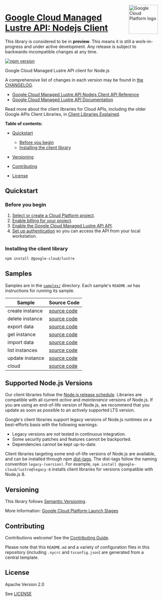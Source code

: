 [//]: # "This README.md file is auto-generated, all changes to this file will be lost."
[//]: # "The comments you see below are used to generate those parts of the template in later states."
<img src="https://avatars2.githubusercontent.com/u/2810941?v=3&s=96" alt="Google Cloud Platform logo" title="Google Cloud Platform" align="right" height="96" width="96"/>

# [Google Cloud Managed Lustre API: Nodejs Client][homepage]

This library is considered to be in **preview**. This means it is still a
work-in-progress and under active development. Any release is subject to
backwards-incompatible changes at any time.

[![npm version](https://img.shields.io/npm/v/@google-cloud/lustre.svg)](https://www.npmjs.org/package/@google-cloud/lustre)

Google Cloud Managed Lustre API client for Node.js

[//]: # "partials.introduction"

A comprehensive list of changes in each version may be found in
[the CHANGELOG][homepage_changelog].

* [Google Cloud Managed Lustre API Nodejs Client API Reference](https://cloud.google.com/nodejs/docs/reference/lustre/latest)
* [Google Cloud Managed Lustre API Documentation](https://cloud.google.com/managed-lustre/docs)

Read more about the client libraries for Cloud APIs, including the older
Google APIs Client Libraries, in [Client Libraries Explained][explained].

[explained]: https://cloud.google.com/apis/docs/client-libraries-explained

**Table of contents:**

* [Quickstart](#quickstart)
  * [Before you begin](#before-you-begin)
  * [Installing the client library](#installing-the-client-library)

* [Versioning](#versioning)
* [Contributing](#contributing)
* [License](#license)

## Quickstart
### Before you begin

1.  [Select or create a Cloud Platform project][projects].
1.  [Enable billing for your project][billing].
1.  [Enable the Google Cloud Managed Lustre API API][enable_api].
1.  [Set up authentication][auth] so you can access the
    API from your local workstation.
### Installing the client library

```bash
npm install @google-cloud/lustre
```

[//]: # "partials.body"

## Samples

Samples are in the [`samples/`][homepage_samples] directory. Each sample's `README.md` has instructions for running its sample.

| Sample                      | Source Code                       |
| --------------------------- | --------------------------------- |
| create instance | [source code](https://github.com/googleapis/google-cloud-node/blob/main/packages/google-cloud-lustre/samples/generated/v1/lustre.create_instance.js) |
| delete instance | [source code](https://github.com/googleapis/google-cloud-node/blob/main/packages/google-cloud-lustre/samples/generated/v1/lustre.delete_instance.js) |
| export data | [source code](https://github.com/googleapis/google-cloud-node/blob/main/packages/google-cloud-lustre/samples/generated/v1/lustre.export_data.js) |
| get instance | [source code](https://github.com/googleapis/google-cloud-node/blob/main/packages/google-cloud-lustre/samples/generated/v1/lustre.get_instance.js) |
| import data | [source code](https://github.com/googleapis/google-cloud-node/blob/main/packages/google-cloud-lustre/samples/generated/v1/lustre.import_data.js) |
| list instances | [source code](https://github.com/googleapis/google-cloud-node/blob/main/packages/google-cloud-lustre/samples/generated/v1/lustre.list_instances.js) |
| update instance | [source code](https://github.com/googleapis/google-cloud-node/blob/main/packages/google-cloud-lustre/samples/generated/v1/lustre.update_instance.js) |
| cloud | [source code](https://github.com/googleapis/google-cloud-node/blob/main/packages/google-cloud-lustre/samples/generated/v1/snippet_metadata_google.cloud.lustre.v1.json) |


## Supported Node.js Versions

Our client libraries follow the [Node.js release schedule](https://github.com/nodejs/release#release-schedule).
Libraries are compatible with all current _active_ and _maintenance_ versions of
Node.js.
If you are using an end-of-life version of Node.js, we recommend that you update
as soon as possible to an actively supported LTS version.

Google's client libraries support legacy versions of Node.js runtimes on a
best-efforts basis with the following warnings:

* Legacy versions are not tested in continuous integration.
* Some security patches and features cannot be backported.
* Dependencies cannot be kept up-to-date.

Client libraries targeting some end-of-life versions of Node.js are available, and
can be installed through npm [dist-tags](https://docs.npmjs.com/cli/dist-tag).
The dist-tags follow the naming convention `legacy-(version)`.
For example, `npm install @google-cloud/lustre@legacy-8` installs client libraries
for versions compatible with Node.js 8.

## Versioning

This library follows [Semantic Versioning](http://semver.org/).

More Information: [Google Cloud Platform Launch Stages][launch_stages]

[launch_stages]: https://cloud.google.com/terms/launch-stages

## Contributing

Contributions welcome! See the [Contributing Guide](https://github.com/googleapis/google-cloud-node/blob/main/packages/google-cloud-lustre/CONTRIBUTING.md).

Please note that this `README.md`
and a variety of configuration files in this repository (including `.nycrc` and `tsconfig.json`)
are generated from a central template.

## License

Apache Version 2.0

See [LICENSE](https://github.com/googleapis/google-cloud-node/blob/main/packages/google-cloud-lustre/LICENSE)

[shell_img]: https://gstatic.com/cloudssh/images/open-btn.png
[projects]: https://console.cloud.google.com/project
[billing]: https://support.google.com/cloud/answer/6293499#enable-billing
[enable_api]: https://console.cloud.google.com/flows/enableapi?apiid=lustre.googleapis.com
[auth]: https://cloud.google.com/docs/authentication/external/set-up-adc-local
[homepage_samples]: https://github.com/googleapis/google-cloud-node/blob/main/packages/google-cloud-lustre/samples
[homepage_changelog]: https://github.com/googleapis/google-cloud-node/blob/main/packages/google-cloud-lustre/CHANGELOG.md
[homepage]: https://github.com/googleapis/google-cloud-node/blob/main/packages/google-cloud-lustre
